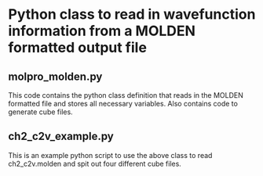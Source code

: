 # Python class to read in wavefunction information from a MOLDEN formatted output file



## molpro_molden.py
This code contains the python class definition that reads in the MOLDEN formatted file and stores all necessary variables.  Also contains code to generate cube files.

## ch2_c2v_example.py
This is an example python script to use the above class to read ch2_c2v.molden and spit out four different cube files.


